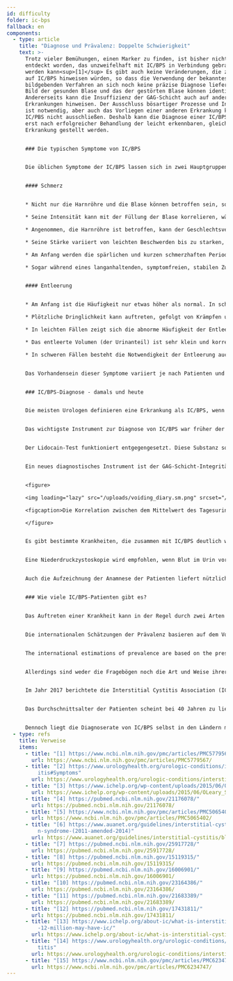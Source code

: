 ```yaml
---
id: difficulty
folder: ic-bps
fallback: en
components:
  - type: article
    title: "Diagnose und Prävalenz: Doppelte Schwierigkeit"
    text: >-
      Trotz vieler Bemühungen, einen Marker zu finden, ist bisher nichts
      entdeckt worden, das unzweifelhaft mit IC/BPS in Verbindung gebracht
      werden kann<sup>[1]</sup> Es gibt auch keine Veränderungen, die zweifellos
      auf IC/BPS hinweisen würden, so dass die Verwendung der bekanntesten
      bildgebenden Verfahren an sich noch keine präzise Diagnose liefert. Das
      Bild der gesunden Blase und das der gestörten Blase können identisch sein.
      Andererseits kann die Insuffizienz der GAG-Schicht auch auf andere
      Erkrankungen hinweisen. Der Ausschluss bösartiger Prozesse und Infektionen
      ist notwendig, aber auch das Vorliegen einer anderen Erkrankung kann eine
      IC/PBS nicht ausschließen. Deshalb kann die Diagnose einer IC/BPS manchmal
      erst nach erfolgreicher Behandlung der leicht erkennbaren, gleichzeitigen
      Erkrankung gestellt werden.


      ### Die typischen Symptome von IC/BPS


      Die üblichen Symptome der IC/BPS lassen sich in zwei Hauptgruppen einteilen.<sup>[2]</sup>


      #### Schmerz


      * Nicht nur die Harnröhre und die Blase können betroffen sein, sondern auch der Unterbauch, der Becken- oder Dammbereich (darüber hinaus bei Frauen die Vagina, bei Männern der Hodensack und der Penis)

      * Seine Intensität kann mit der Füllung der Blase korrelieren, während die Blasenentleerung sie vorübergehend verringern kann.

      * Angenommen, die Harnröhre ist betroffen, kann der Geschlechtsverkehr schmerzhaft sein

      * Seine Stärke variiert von leichten Beschwerden bis zu starken, quälenden Schmerzen

      * Am Anfang werden die spärlichen und kurzen schmerzhaften Perioden mit langen, symptomlosen Intervallen getrennt. Mit fortschreitender IC/BPS werden die Schmerzen dauerhaft, und sie können auch ohne Zusammenhang mit der Entleerung auftreten.

      * Sogar während eines langanhaltenden, symptomfreien, stabilen Zustandes können Patienten von Zeit zu Zeit Schübe erleben.


      #### Entleerung


      * Am Anfang ist die Häufigkeit nur etwas höher als normal. In schweren Fällen sind auch 60-80 Harnabgänge pro Tag möglich

      * Plötzliche Dringlichkeit kann auftreten, gefolgt von Krämpfen und Schmerzen

      * In leichten Fällen zeigt sich die abnorme Häufigkeit der Entleerung nur tagsüber. Die  fortschreitende Krankheit führt zu einer Nokturie mit dem  Bedürfnis der Blasenentleerung mehrmals in der Nacht.

      * Das entleerte Volumen (der Urinanteil) ist sehr klein und korreliert mit der Menge der konsumierten Flüssigkeit.

      * In schweren Fällen besteht die Notwendigkeit der Entleerung auch nach dem Urinieren weiter.


      Das Vorhandensein dieser Symptome variiert je nach Patienten und wird von mehreren Faktoren beeinflusst. Namentlich durch den Konsum bestimmter Nahrungsmittel und Getränke, die Höhe der körperlichen und/oder psychischen Belastung, Verdauungsstörungen, Harnwegsinfektionen und der Menstruationszyklus (nach dem Eisprung sind die Symptome in der Regel schlimmer).


      ### IC/BPS-Diagnose - damals und heute


      Die meisten Urologen definieren eine Erkrankung als IC/BPS, wenn die charakteristischen Symptome für einen bestimmten Zeitraum (1,5-6 Monate) bestehen bleiben, da jede Erkrankung mit ähnlichen Symptomen ausgeschlossen werden kann. Durch das Ausfüllen von Fragebögen kann das Vorhandensein von Symptomen festgestellt werden; der O'Leary-Sant-Symptomindex ist einer der am häufigsten verwendeten.<sup>[3]</sup> Da jedoch kein Labortest oder eine andere Art von Untersuchung IC/BPS eindeutig bestätigen kann, kann die Erkrankung nie mit 100%iger Sicherheit diagnostiziert werden. Glücklicherweise gibt es nicht nur eine Handvoll Zusatzuntersuchungen, mit denen die Diagnose verfeinert werden kann, sondern auch die medizinische Praxis hat sich auf diesem Gebiet in den letzten Jahren deutlich verbessert.


      Das wichtigste Instrument zur Diagnose von IC/BPS war früher der Kalium-Sensitivitätstest (auch bekannt als Parsons-test oder PST). Dieser bestätigte die Insuffizienz der GAG-Schicht durch die Schmerzen, die durch in die Blase instilliertes Kaliumchlorid hervorgerufen wurden<sup>[4]</sup> (Bei einer gesunden GAG-Schicht werden keine signifikanten Schmerzen beobachtet). Dieses Hilfsmittel war jedoch nicht nur unnötig invasiv, sondern auch unangenehm, da die Patienten aufgrund der Lösung selbst starke Schmerzen hatten. Auch der Parsons-Test lieferte keine Informationen für eine quantitative Analyse. In einer späteren Version dieses Empfindlichkeitstests (modifizierter Parsons-Test) wurde die Blase mit verdünnter Kaliumchloridlösung gefüllt, um ihre maximale Kapazität zu bestimmen, und dann wurde der gleiche Vorgang mit physiologischer Salzlösung wiederholt. Das Verhältnis der beiden Werte bezog sich auf die Empfindlichkeit der Blasenwand für die Konzentration des Urins. Obwohl der modifizierte Parsons-Test auch für quantitative Messungen verwendet werden konnte, war er ebenso invasiv, zeitaufwendig und seine Genauigkeit nicht höher als die der ursprünglichen Version. Aus diesen Gründen werden beide Tests in den jüngsten Leitlinien nicht empfohlen.<sup>[5],[6]</sup>


      Der Lidocain-Test funktioniert entgegengesetzt. Diese Substanz soll den Blasenschmerz mildern, so dass das instillierte Lidocain, da die Schmerzquelle die Blase selbst ist, bei einer IC/BPS die Symptome mildert.<sup>[7]</sup> Dieses Hilfsmittel ist sicherlich bequemer als der Kalium-Sensitivitätstest, aber es ist genauso invasiv und ermöglicht auch keine quantitativen Analysen.


      Ein neues diagnostisches Instrument ist der GAG-Schicht-Integritätstest, bei dem ein zweitägiges  Entleerungstagebuch verwendet wird, und er ist uninvasiv und auch schmerzlos. Dieser Test basiert auf der Tatsache, dass zur Beobachtung der Korrelation zwischen der Urinkonzentration und der Blasenkapazität nichts zu instillieren ist; die Lösung der gelösten Salze ist bereits vorhanden - in Form des Urins selbst. Die Konzentration der Substanzen im Urin - einschließlich der Salze - hängt von der Menge der konsumierten Flüssigkeit ab. Das Volumen jeder Blasenentleerung wird am ersten Tag gemessen, an dem der Patient so wenig Flüssigkeit wie möglich verbraucht, und dann am zweiten Tag, an dem der Patient so viel Flüssigkeit wie möglich zu sich nimmt. Im Falle einer gesunden Blasenwand gibt es keine Korrelation zwischen den mittleren Entleerungsvolumina und der Flüssigkeitsaufnahme. In der frühen Phase der IC/BPS führt die höhere Flüssigkeitsaufnahme zu 30-50% höheren Urinanteilen. Im weiteren Verlauf der Erkrankung erhöht sich die Differenz auf 50-100%, in schweren Fällen kann sie 300-500% betragen. Daher zeigt das zweitägige Entleerungstagebuch nicht nur die beschädigte Blasenwand an, sondern beschreibt auch das Ausmaß der Schädigung in Zahlen. So ermöglicht der GAG-Schicht-Integritätstest  eine quantitative Analyse.


      <figure>

      <img loading="lazy" src="/uploads/voiding_diary.sm.png" srcset="/uploads/voiding_diary.png 2x, /uploads/voiding_diary.sm.png 1x" alt="voiding diary"/>

      <figcaption>Die Korrelation zwischen dem Mittelwert des Tagesurinanteils und der Gesamtmenge des Tagesurins bei Gesunden und IC/BPS-Patienten (siehe Abbildung).</figcaption>

      </figure>


      Es gibt bestimmte Krankheiten, die zusammen mit IC/BPS deutlich wahrscheinlicher auftreten; ihr Vorhandensein kann die Diagnose unterstützen. Zu dieser Gruppe gehören allergische Symptome, Migräne, Reizdarmsyndrom, Endometriose, Vulvodynie, chronisches Erschöpfungssyndrom, Sjögren-Syndrom, Panikstörung und viele andere Erkrankungen.<sup>[8]</sup>


      Eine Niederdruckzystoskopie wird empfohlen, wenn Blut im Urin vorhanden ist, oder wenn die Urinzytologie auf die Möglichkeit eines bösartigen Prozesses hinweist (oder ein eindeutig positives Ergebnis vorliegt), oder wenn sich der Zustand des Patienten trotz der kombinierten Therapie verschlechtert, um zu untersuchen, ob Blasenkrebs oder eine andere Erkrankung mit ähnlichen Symptomen vorliegt. Die Biopsie der Blasenschleimhaut wird nur dann durchgeführt, wenn das zystoskopische Bild verdächtige Bereiche aufweist, die auf eine Bösartigkeit hinweisen können. Wenn die Zystoskopie keinen Verdacht auf eine Bösartigkeit ergibt, sollte eine Urinzytologie durchgeführt werden, die die empfindlichste uninvasive Methode ist.


      Auch die Aufzeichnung der Anamnese der Patienten liefert nützliche Informationen. Diese sollte nicht nur die aktuellen Symptome umfassen, sondern auch die Geschichte von ihren früheren Infektionen, andere Krankheiten, an denen sie leiden (hauptsächlich Autoimmunkrankheiten und Verdauungsstörungen), Arzneimittel und/oder Antibiotika, die eingenommen werden oder vorher eingenommen wurden, die der Patienten, weitere Informationen über ihren Lebensstil und die Korrelation zwischen den Symptomen und jede der oben beschriebenen Informationen.


      ### Wie viele IC/BPS-Patienten gibt es?


      Das Auftreten einer Krankheit kann in der Regel durch zwei Arten von Daten beschrieben werden. Unter Inzidenz versteht man die neu registrierten Fälle während eines bestimmten Zeitraums (in der Regel ein Jahr). Die Prävalenz hingegen bezeichnet die Gesamtzahl der zu einem bestimmten Zeitpunkt von der Krankheit betroffenen Menschen. Im Falle der IC/BPS, die eine lebenslange Erkrankung ist, sind die letztgenannten Daten mehr relevant.


      Die internationalen Schätzungen der Prävalenz basieren auf dem Vorhandensein von Symptomen, dem Ausfüllen von Fragebögen und Daten über Patienten, bei denen IC/BPS diagnostiziert wurde. Die Zahl der von IC/BPS betroffenen Personen wird üblicherweise pro 100.000 Personen angegeben.


      The international estimations of prevalence are based on the presence of symptoms, filling in questionnaires, and data on patients having been diagnosed with IC/BPS. The number of people affected by IC/BPS is usually referred to as 100,000 people.


      Allerdings sind weder die Fragebögen noch die Art und Weise ihrer Auswertung standardisiert. Bestimmte Studien, die nur die Daten von Ärzten verwendeten, die sich auf die diagnostizierten IC/BPS-Fälle konzentrierten, kamen zu einer Prävalenz von 45-197/100.000.<sup>[9]</sup> Andererseits schätzte eine Umfrage, wo die Leute in der Haushalte telefonisch kontaktiert worden waren, die Zahl der von IC/BPS betroffenen Männer auf 1.900-4.200/100.000 und die der Frauen auf 2.750-6350/100.000. Nur 10% der letztgenannten Gruppe wurde später auch diagnostiziert.<sup>[10],[11]</sup> Einer anderen Untersuchung zufolge, die auf Selbstberichten per E-Mail basierte, können von IC/BPS je nach Berechnungsweise 258-13.114/100.000 Personen betroffen sein.<sup>[12]</sup>


      Im Jahr 2017 berichtete die Interstitial Cystitis Association (ICA), dass allein in den USA 3-8 Millionen Frauen und 1-4 Millionen Männer von IC/BPS betroffen sind.<sup>[13]</sup> In den letzten Jahren scheint diese Schätzung von vielen relevanten Publikationen und Organisationen akzeptiert worden zu sein.<sup>[14],[15]</sup> Betrachtet man den Mittelwert beider Werte, scheint eine Prävalenz von 2.400/100.000 eine vernünftige Berechnung zu sein.


      Das Durchschnittsalter der Patienten scheint bei 40 Jahren zu liegen, aber IC/BPS kann auch in jüngeren oder älteren Jahren auftreten.


      Dennoch liegt die Diagnoserate von IC/BPS selbst in den Ländern mit der am weitesten fortgeschrittenen Gesundheitsversorgung bei weniger als 5-10%. Es gibt keine andere Erkrankung dieser Schwere, die solch eine niedrige Diagnoserate aufweist.
  - type: refs
    title: Verweise
    items:
      - title: "[1] https://www.ncbi.nlm.nih.gov/pmc/articles/PMC5779567/"
        url: https://www.ncbi.nlm.nih.gov/pmc/articles/PMC5779567/
      - title: "[2] https://www.urologyhealth.org/urologic-conditions/interstitial-cyst\
          itis#Symptoms"
        url: https://www.urologyhealth.org/urologic-conditions/interstitial-cystitis#Symptoms
      - title: "[3] https://www.ichelp.org/wp-content/uploads/2015/06/OLeary_Sant.pdf"
        url: https://www.ichelp.org/wp-content/uploads/2015/06/OLeary_Sant.pdf
      - title: "[4] https://pubmed.ncbi.nlm.nih.gov/21176078/"
        url: https://pubmed.ncbi.nlm.nih.gov/21176078/
      - title: "[5] https://www.ncbi.nlm.nih.gov/pmc/articles/PMC5065402/"
        url: https://www.ncbi.nlm.nih.gov/pmc/articles/PMC5065402/
      - title: "[6] https://www.auanet.org/guidelines/interstitial-cystitis/bladder-pai\
          n-syndrome-(2011-amended-2014)"
        url: https://www.auanet.org/guidelines/interstitial-cystitis/bladder-pain-syndrome-(2011-amended-2014)
      - title: "[7] https://pubmed.ncbi.nlm.nih.gov/25917728/"
        url: https://pubmed.ncbi.nlm.nih.gov/25917728/
      - title: "[8] https://pubmed.ncbi.nlm.nih.gov/15119315/"
        url: https://pubmed.ncbi.nlm.nih.gov/15119315/
      - title: "[9] https://pubmed.ncbi.nlm.nih.gov/16006901/"
        url: https://pubmed.ncbi.nlm.nih.gov/16006901/
      - title: "[10] https://pubmed.ncbi.nlm.nih.gov/23164386/"
        url: https://pubmed.ncbi.nlm.nih.gov/23164386/
      - title: "[11] https://pubmed.ncbi.nlm.nih.gov/21683389/"
        url: https://pubmed.ncbi.nlm.nih.gov/21683389/
      - title: "[12] https://pubmed.ncbi.nlm.nih.gov/17431811/"
        url: https://pubmed.ncbi.nlm.nih.gov/17431811/
      - title: "[13] https://www.ichelp.org/about-ic/what-is-interstitial-cystitis/4-to\
          -12-million-may-have-ic/"
        url: https://www.ichelp.org/about-ic/what-is-interstitial-cystitis/4-to-12-million-may-have-ic/
      - title: "[14] https://www.urologyhealth.org/urologic-conditions/interstitial-cys\
          titis"
        url: https://www.urologyhealth.org/urologic-conditions/interstitial-cystitis
      - title: "[15] https://www.ncbi.nlm.nih.gov/pmc/articles/PMC6234747/"
        url: https://www.ncbi.nlm.nih.gov/pmc/articles/PMC6234747/
---
```

